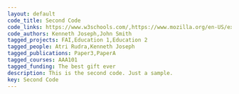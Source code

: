 ```yaml
---
layout: default
code_title: Second Code
code_links: https://www.w3schools.com/,https://www.mozilla.org/en-US/exp/
code_authors: Kenneth Joseph,John Smith
tagged_projects: FAI,Education 1,Education 2
tagged_people: Atri Rudra,Kenneth Joseph
tagged_publications: Paper3,PaperA
tagged_courses: AAA101
tagged_funding: The best gift ever
description: This is the second code. Just a sample.
key: Second Code
---
```


